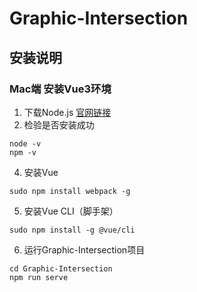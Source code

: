 # Graphic-Intersection
## 安装说明
### Mac端 安装Vue3环境
1. 下载Node.js
[官网链接](https://nodejs.org/en/download)
2. 检验是否安装成功
```
node -v
npm -v
```
4. 安装Vue
```
sudo npm install webpack -g
```
5. 安装Vue CLI（脚手架）
```
sudo npm install -g @vue/cli
```
6. 运行Graphic-Intersection项目
```
cd Graphic-Intersection
npm run serve
```
